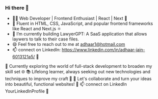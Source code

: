 ### Hi there 👋

- 👨‍💻 Web Developer | Frontend Enthusiast | React | Next 🎨
- 🔧 Fluent in HTML, CSS, JavaScript, and popular frontend frameworks like React and Next.js ⚛️ 
- 🌱 I’m currently building LawyerGPT: A SaaS application that allows laywers to talk to their case files.
- 😄 Feel free to reach out to me at adhaar1@hotmail.com
- 📫 connect on LinkedIn: https://www.linkedin.com/in/adhaar-jain-6013121a5/ 👋


💼 Currently exploring the world of full-stack development to broaden my skill set 🌐
📚 Lifelong learner, always seeking out new technologies and techniques to improve my craft 📖
🎯 Let's collaborate and turn your ideas into beautiful, functional websites! 🚀
📫 connect on LinkedIn YourLinkedInProfile 👋

